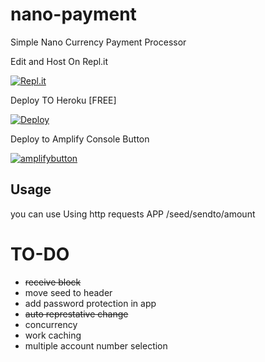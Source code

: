 # nano-payment
 Simple Nano Currency Payment Processor 

Edit and Host On Repl.it

[![Repl.it](https://upload.wikimedia.org/wikipedia/commons/thumb/b/b2/Repl.it_logo.svg/1200px-Repl.it_logo.svg.png)](https://repl.it/@amanistesting/nano-payment)

Deploy TO Heroku [FREE] 

[![Deploy](https://www.herokucdn.com/deploy/button.svg)](https://heroku.com/deploy)

Deploy to Amplify Console Button

[![amplifybutton](https://oneclick.amplifyapp.com/button.svg)](https://console.aws.amazon.com/amplify/home#/deploy?repo=https://github.com/besoeasy/nano-payment)


## Usage 

you can use Using http requests 
APP /seed/sendto/amount


# TO-DO 

  - <s>receive block </s>
  - move seed to header
  - add password protection in app
  - <s>auto represtative change </s> 
  - concurrency 
  - work caching 
  - multiple account number selection
